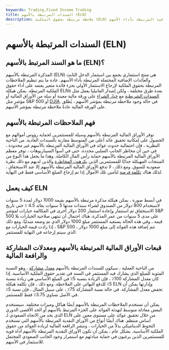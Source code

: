 ```yaml
---
keywords: Trading,Fixed Income Trading
title: السندات المرتبطة بالأسهم (ELN)
description: ملاحظة مرتبطة بحقوق الملكية (ELN) هي منتج استثماري يجمع بين استثمار الدخل الثابت والعائدات الإضافية المرتبطة بأداء الأسهم.
---
```


# السندات المرتبطة بالأسهم (ELN)
## ما هو السند المرتبط بالأسهم (ELN)؟

المذكرة المرتبطة بالأسهم (ELN) هي منتج استثماري يجمع بين استثمار الدخل الثابت والعائدات الإضافية المحتملة المرتبطة بأداء الأسهم. عادة ما يتم تنظيم الملاحظات المرتبطة بحقوق الملكية لإرجاع الاستثمار الأولي بجزء فائدة متغير يعتمد على أداء حقوق الملكية المرتبطة. يمكن هيكلة ELNs بعدة طرق مختلفة ، ولكن إصدار الفانيليا يعمل مثل [السندات الشريطية](/stripbond) مع [خيار الشراء](/calloption) على ورقة مالية معينة أو سلة من الأوراق المالية أو مؤشر مثل S&P 500 أو [DJIA](/djia). في حالة وجود ملاحظة مرتبطة بمؤشر الأسهم ، يُطلق على الورقة المالية عادةً ملاحظة مرتبطة بمؤشر الأسهم.

## فهم الملاحظات المرتبطة بالأسهم

توفر الأوراق المالية المرتبطة بالأسهم وسيلة للمستثمرين لحماية رؤوس أموالهم مع الحصول على إمكانية تحقيق عائد أعلى من المتوسط مقارنة بالسندات العادية. من الناحية النظرية ، فإن احتمالية حدوث عوائد في الأوراق المالية المرتبطة بالأسهم غير محدودة ، في حين أن مخاطر الجانب السلبي محددة. حتى في أسوأ السيناريوهات ، توفر معظم الأوراق المالية المرتبطة بالأسهم حماية رأس المال الكاملة. وهذا ما يجعل هذا النوع من المنتجات المهيكلة جذابًا للمستثمرين الذين [يكرهون المخاطرة](/riskaverse) والذين لديهم مع ذلك نظرة صعودية للسوق. ومع ذلك ، لا تدفع الأوراق المالية المرتبطة بالأسهم إلا عند الاستحقاق ، لذلك هناك [تكلفة فرصة](/opportunitycost) لتأمين تلك الأموال إذا تم إرجاع المبلغ الأساسي فقط في النهاية.

## كيف يعمل ELN

في أبسط صورة ، يمكن هيكلة مذكرة مرتبطة بالأسهم بقيمة 1000 دولار لمدة 5 سنوات لاستخدام 800 دولار من الصندوق لشراء سندات مدتها 5 سنوات بعائد 4.5 ٪ حتى تاريخ الاستحقاق ثم استثمار وإعادة استثمار 200 دولار أخرى في المكالمة خيارات لمؤشر S&P 500 على مدى 5 سنوات من عمر المذكرة. هناك احتمال أن تنتهي صلاحية الخيارات بلا قيمة ، وفي هذه الحالة يستعيد المستثمر مبلغ 1000 دولار الذي تم وضعه مبدئيًا. ومع ذلك ، إذا زادت قيمة الخيارات مع S&P 500 ، تتم إضافة هذه العوائد إلى مبلغ 1000 دولار الذي سيتم إرجاعه في النهاية للمستثمر.

## قبعات الأوراق المالية المرتبطة بالأسهم ومعدلات المشاركة والرافعة المالية

من الناحية العملية ، سيكون للسندات المرتبطة بالأسهم [معدل مشاركة](/participationrate) ، وهو النسبة المئوية للمبلغ الذي يشارك فيه المستثمر في السند في تقدير حقوق الملكية الأساسية. إذا كان معدل المشاركة 100٪ ، فإن الزيادة بنسبة 5٪ في المبلغ الأساسي هي زيادة بنسبة 5٪ للدفع النهائي على الملاحظة. ومع ذلك ، فإن تكلفة هيكلة ELN وإدارتها يمكن أن تخفض معدل المشاركة. في حالة نسبة المشاركة 75٪ ، على سبيل المثال ، فإن نسبة 5٪ في الأصل تساوي 3.75٪ فقط للمستثمر.

يمكن أن تستخدم الملاحظات المرتبطة بالأسهم أيضًا هياكل وميزات مختلفة. سيستخدم البعض معادلة متوسط لتهدئة العوائد على الجزء المرتبط بالأسهم أو الحد الأقصى الدوري الذي يحد من الاتجاه الصعودي لـ ELN من خلال تحقيق عوائد على مستوى معين على أساس منتظم. هناك أيضًا أنواع من الأوراق النقدية المرتبطة بالأسهم التي تستخدم التحوط الديناميكي بدلاً من الخيارات ، وتنشر الرافعة المالية لزيادة العوائد من حقوق الملكية الأساسية. بشكل عام ، يمكن أن تكون الأوراق النقدية المرتبطة بالأسهم أداة قوية للمستثمرين الذين يرغبون في حماية مبادئهم مع استمرار وجود الجانب الصعودي المحتمل للاستثمار في الأسهم.

